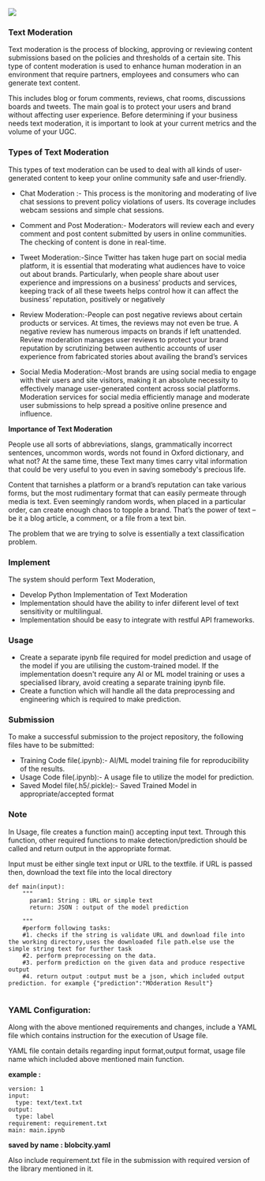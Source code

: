 <img src="https://newmediaservices.com.au/wp-content/uploads/2019/02/Types-of-Text-Moderation.png">

### Text Moderation

Text moderation is the process of blocking, approving or reviewing content submissions based on the policies and thresholds of a certain site.  This type of content moderation is used to enhance human moderation in an environment that require partners, employees and consumers who can generate text content.

This includes blog or forum comments, reviews, chat rooms, discussions boards and tweets. The main goal is to protect your users and brand without affecting user experience. Before determining if your business needs text moderation, it is important to look at your current metrics and the volume of your UGC. 

### Types of Text Moderation

This types of text moderation can be used to deal with all kinds of user-generated content to keep your online community safe and user-friendly.

* Chat Moderation :- This process is the monitoring and moderating of live chat sessions to prevent policy violations of users. Its coverage includes webcam sessions and simple chat sessions.

* Comment and Post Moderation:- Moderators will review each and every comment and post content submitted by users in online communities. The checking of content is done in real-time.

* Tweet Moderation:-Since Twitter has taken huge part on social media platform, it is essential that moderating what audiences have to voice out about brands. Particularly, when people share about user experience and impressions on a business’ products and services, keeping track of all these tweets helps control how it can affect the business’ reputation, positively or negatively

* Review Moderation:-People can post negative reviews about certain products or services. At times, the reviews may not even be true. A negative review has numerous impacts on brands if left unattended. Review moderation manages user reviews to protect your brand reputation by scrutinizing between authentic accounts of user experience from fabricated stories about availing the brand’s services

* Social Media Moderation:-Most brands are using social media to engage with their users and site visitors, making it an absolute necessity to effectively manage user-generated content across social platforms. Moderation services for social media efficiently manage and moderate user submissions to help spread a positive online presence and influence.

**Importance of Text Moderation**

People use all sorts of abbreviations, slangs, grammatically incorrect sentences, uncommon words, words not found in Oxford dictionary, and what not? At the same time, these Text many times carry vital information that could be very useful to you even in saving somebody's precious life.

Content that tarnishes a platform or a brand’s reputation can take various forms, but the most rudimentary format that can easily permeate through media is text. Even seemingly random words, when placed in a particular order, can create enough chaos to topple a brand. That’s the power of text – be it a blog article, a comment, or a file from a text bin. 

The problem that we are trying to solve is essentially a text classification problem.

### Implement

The system should perform Text Moderation,

* Develop Python Implementation of Text Moderation
* Implementation should have the ability to infer diiferent level of text sensitivity or multilingual.
* Implementation should be easy to integrate with restful API frameworks.

### Usage

* Create a separate ipynb file required for model prediction and usage of the model if you are utilising the custom-trained model. If the implementation doesn't require any AI or ML model training or uses a specialised library, avoid creating a separate training ipynb file.
* Create a function which will handle all the data preprocessing and engineering which is required to make prediction.

### Submission

To make a successful submission to the project repository, the following files have to be submitted:

* Training Code file(.ipynb):- AI/ML model training file for reproducibility of the results.
* Usage Code file(.ipynb):- A usage file to utilize the model for prediction.
* Saved Model file(.h5/.pickle):- Saved Trained Model in appropriate/accepted format


### Note

In Usage, file creates a function main() accepting  input text. Through this function, other required functions to make detection/prediction should be called and return output in the appropriate format.

Input must be either single text input or URL to the textfile. if URL is passed then, download the text file into the local directory
```
def main(input):  
    """
      param1: String : URL or simple text
      return: JSON : output of the model prediction

    """
    #perform following tasks:
    #1. checks if the string is validate URL and download file into the working directory,uses the downloaded file path.else use the simple string text for further task
    #2. perform preprocessing on the data.
    #3. perform prediction on the given data and produce respective output
    #4. return output :output must be a json, which included output prediction. for example {"prediction":"MOderation Result"}
    
```
### YAML Configuration:

Along with the above mentioned requirements and changes, include a YAML file which contains instruction for the execution of Usage file.

YAML file contain details regarding input format,output format, usage file name which included above mentioned main function.

**example :**

```
version: 1
input:
  type: text/text.txt
output:
  type: label
requirement: requirement.txt
main: main.ipynb
```
**saved by name : blobcity.yaml**

Also include requirement.txt file in the submission with required version of the library mentioned in it.